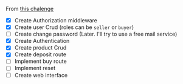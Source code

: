  From [this chalenge](https://mvpmatch.notion.site/Full-stack-ac8a8b07bee84937968377c840b6fa29)
 
  - [x] Create Authorization middleware
  - [x] Create user Crud (roles can be `seller` or `buyer`)
  - [ ] Create change password (Later. I'll try to use a free mail service)
  - [x] Create Authentication
  - [X] Create product Crud
  - [X] Create deposit route
  - [ ] Implement buy route
  - [ ] Implement reset
  - [ ] Create web interface
